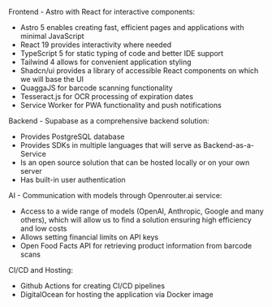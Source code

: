 Frontend - Astro with React for interactive components:
- Astro 5 enables creating fast, efficient pages and applications with minimal JavaScript
- React 19 provides interactivity where needed
- TypeScript 5 for static typing of code and better IDE support
- Tailwind 4 allows for convenient application styling
- Shadcn/ui provides a library of accessible React components on which we will base the UI
- QuaggaJS for barcode scanning functionality
- Tesseract.js for OCR processing of expiration dates
- Service Worker for PWA functionality and push notifications

Backend - Supabase as a comprehensive backend solution:
- Provides PostgreSQL database
- Provides SDKs in multiple languages that will serve as Backend-as-a-Service
- Is an open source solution that can be hosted locally or on your own server
- Has built-in user authentication

AI - Communication with models through Openrouter.ai service:
- Access to a wide range of models (OpenAI, Anthropic, Google and many others), which will allow us to find a solution ensuring high efficiency and low costs
- Allows setting financial limits on API keys
- Open Food Facts API for retrieving product information from barcode scans

CI/CD and Hosting:
- Github Actions for creating CI/CD pipelines
- DigitalOcean for hosting the application via Docker image